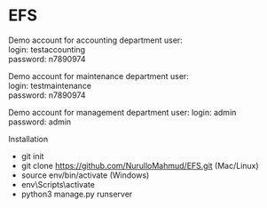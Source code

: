 # EFS
Demo account for accounting department user:  
login: testaccounting  
password: n7890974  

Demo account for maintenance department user:  
login: testmaintenance  
password: n7890974  

Demo account for management department user: 
login: admin  
password: admin  

Installation
- git init
- git clone https://github.com/NurulloMahmud/EFS.git
  (Mac/Linux)
- source env/bin/activate
  (Windows)
- env\Scripts\activate
- python3 manage.py runserver

